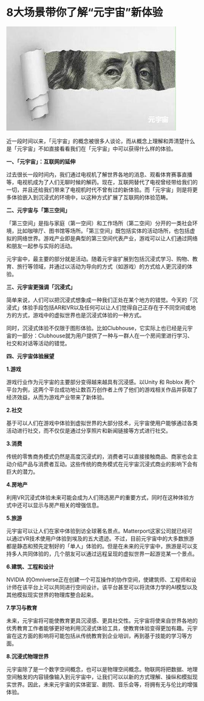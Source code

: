 # 8大场景带你了解“元宇宙”新体验




![](683976e96ae20dd04bc7b4ebc788722.jpg)

近一段时间以来，「元宇宙」的概念被很多人谈论，而从概念上理解和弄清楚什么是「元宇宙」不如直接看看我们在「元宇宙」中可以获得什么样的体验。





**一、「元宇宙」：互联网的延伸**





过去很长一段时间内，我们通过电视机了解世界各地的消息、观看体育赛事直播等，电视机成为了人们无聊时候的解药。现在，互联网替代了电视曾经带给我们的一切，并且还给我们带来了电视机时代不曾有过的新体验。而「元宇宙」则是将更多体验嵌入到沉浸式的环境中，以这种方式扩展了互联网的体验范畴。





**二、元宇宙与「第三空间」**





「第三空间」是指与家庭（第一空间）和工作场所（第二空间）分开的一类社会环境，比如咖啡厅、图书馆等场所。「第三空间」既包括实体的活动场所，也包括虚拟的网络世界。游戏产业即是典型的第三空间代表产业，游戏可以让人们通过网络和朋友一起参与实际的活动。





元宇宙中，最主要的部分就是活动。随着元宇宙扩展到包括沉浸式学习、购物、教育、旅行等领域，并通过以活动为导向的方式（如游戏）的方式给人更沉浸的体验。





**三、元宇宙更强调「沉浸式」**





简单来说，人们可以把沉浸式想象成一种我们正处在某个地方的错觉。今天的「沉浸式」体验手段包括AR和VR以及任何可以让人们觉得自己正存在于不同空间或地方的方式，游戏中的虚拟世界也是沉浸式体验的一种方式。





同时，沉浸式体验不仅限于图形体验。比如Clubhouse，它实际上也已经是元宇宙的一部分：Clubhouse就为用户提供了一种与一群人在一个房间里进行学习、社交和对话等活动的错觉。





**四、元宇宙体验展望**





**1.游戏**





游戏行业作为元宇宙的主要部分变得越来越具有沉浸感。以Unity 和 Roblox 两个平台为例，这两个平台成功地让数百万创作者上传了他们的游戏相关作品并获取了经济效益，从而为游戏产业带来了新体验。





**2.社交**





基于可以人们在游戏中体验到虚拟世界的大部分技术，元宇宙使用户能够通过各类活动进行社交，而不仅仅是通过分享照片和新闻链接等方式进行社交。





**3.消费**





传统的零售商务模式仍然是高度沉浸式的，消费者可以直接接触商品、商家也会主动介绍产品与消费者互动。这些传统的商务模式在元宇宙沉浸式商业的影响下会有巨大的潜力。





**4.房地产**





利用VR沉浸式体验未来可能会成为人们筛选房产的重要方式，同时在这种体验方式中还可以显示与房产相关的增强信息。





**5.旅游**





元宇宙可以让人们在家中体验到访全球著名景点。Matterport这家公司就已经可以通过VR技术使用户体验到埃及的五大遗迹。不过，目前元宇宙中的大多数旅游都是静态和预先定制好的「单人」体验的。但是在未来的元宇宙中，旅游是可以支持多人共同体验的，几个朋友可以通过远程呈现的虚拟世界一起游览某一个景点。





**6.建筑、工程和设计**





NVIDIA 的Omniverse正在创建一个可互操作的协作空间，使建筑师、工程师和设计师在该平台上可以共同进行空间设计。该平台甚至可以将流体力学的AI模型以及其他模拟现实世界的物理库整合起来。





**7.学习与教育**





未来，元宇宙将可能使教育更具沉浸感、更具社交性。元宇宙将使来自世界各地的优秀教育工作者能够更好地利用沉浸式体验工具，使教育体验变得更加有趣。元宇宙在这方面的影响将可能包括从传统教育到企业培训，再到基于技能的学习等方面。





**8.沉浸式物理世界**





元宇宙除了是一个数字空间概念，也可以是物理空间概念。物联网将把数据、地理空间触发的内容镜像输入到元宇宙中，让我们可以以新的方式理解、操纵和模拟现实世界。因此，未来元宇宙的实体密室、剧院、音乐会等，将拥有无与伦比的增强体验。
